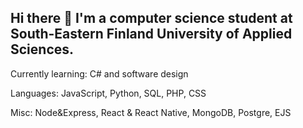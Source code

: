 ## Hi there 👋 I'm a computer science student at South-Eastern Finland University of Applied Sciences.



Currently learning: C# and software design

Languages: JavaScript, Python, SQL, PHP, CSS

Misc: Node&Express, React & React Native, MongoDB, Postgre, EJS
